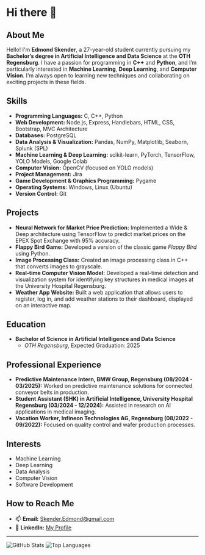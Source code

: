 # Hi there 👋

## About Me

Hello! I'm **Edmond Skender**, a 27-year-old student currently pursuing my **Bachelor’s degree in Artificial Intelligence and Data Science** at the **OTH Regensburg**. I have a passion for programming in **C++** and **Python**, and I’m particularly interested in **Machine Learning**, **Deep Learning**, and **Computer Vision**. I'm always open to learning new techniques and collaborating on exciting projects in these fields.

## Skills

- **Programming Languages:** C, C++, Python
- **Web Development:** Node.js, Express, Handlebars, HTML, CSS, Bootstrap, MVC Architecture
- **Databases:** PostgreSQL
- **Data Analysis & Visualization:** Pandas, NumPy, Matplotlib, Seaborn, Splunk (SPL)
- **Machine Learning & Deep Learning:** scikit-learn, PyTorch, TensorFlow, YOLO Models, Google Colab
- **Computer Vision:** OpenCV (focused on YOLO models)
- **Project Management:** Jira
- **Game Development & Graphics Programming:** Pygame
- **Operating Systems:** Windows, Linux (Ubuntu)
- **Version Control:** Git

## Projects

- **Neural Network for Market Price Prediction:** Implemented a Wide & Deep architecture using TensorFlow to predict market prices on the EPEX Spot Exchange with 95% accuracy.
- **Flappy Bird Game:** Developed a version of the classic game *Flappy Bird* using Python.
- **Image Processing Class:** Created an image processing class in C++ that converts images to grayscale.
- **Real-time Computer Vision Model:** Developed a real-time detection and visualization system for identifying key structures in medical images at the University Hospital Regensburg.
- **Weather App Website:** Built a web application that allows users to register, log in, and add weather stations to their dashboard, displayed on an interactive map.

## Education

- **Bachelor of Science in Artificial Intelligence and Data Science**
  - *OTH Regensburg*, Expected Graduation: 2025

## Professional Experience

- **Predictive Maintenance Intern, BMW Group, Regensburg (08/2024 - 03/2025):** Worked on predictive maintenance solutions for connected conveyor belts in production.
- **Student Assistant (SHK) in Artificial Intelligence, University Hospital Regensburg (03/2024 - 12/2024):** Assisted in research on AI applications in medical imaging.
- **Vacation Worker, Infineon Technologies AG, Regensburg (08/2022 - 09/2022):** Focused on quality control and wafer production processes.

## Interests

- Machine Learning
- Deep Learning
- Data Analysis
- Computer Vision
- Software Development

## How to Reach Me

- 📫 **Email:** [Skender.Edmond@gmail.com](mailto:Skender.Edmond@gmail.com)
- 💼 **LinkedIn:** [My Profile]([https://www.linkedin.com/in/edmondskender](https://www.linkedin.com/in/edmond-skender-635807223/?originalSubdomain=de))


---

![GitHub Stats](https://github-readme-stats.vercel.app/api?username=edmondskender&show_icons=true&theme=radical)
![Top Languages](https://github-readme-stats.vercel.app/api/top-langs/?username=edmondskender&layout=compact&theme=radical)
